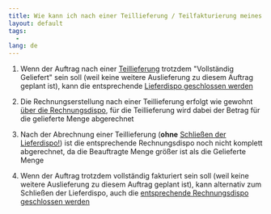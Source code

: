 ```yaml
---
title: Wie kann ich nach einer Teillieferung / Teilfakturierung meines Auftrags vorgehen?  
layout: default
tags:
  - 
lang: de
---
```


1. Wenn der Auftrag nach einer [Teillieferung](Wie_erstelle_ich_eine_Teillieferung_mit_der_Lieferdispo) trotzdem "Vollständig Geliefert" sein soll (weil keine weitere Auslieferung zu diesem Auftrag geplant ist), kann die entsprechende [Lieferdispo geschlossen werden](Wie_schliesse_ich_die_Lieferdispo_nach_einer_Teillieferung)

1. Die Rechnungserstellung nach einer Teillieferung erfolgt wie gewohnt [über die Rechnungsdispo](Wie_rechne_ich_einen_Auftrag_mit_der_Rechnungsdispo_ab), für die Teillieferung wird dabei der Betrag für die gelieferte Menge abgerechnet

1. Nach der Abrechnung einer Teillieferung (**ohne** [Schließen der Lieferdispo!](Wie_schliesse_ich_die_Lieferdispo_nach_einer_Teillieferung)) ist die entsprechende Rechnungsdispo noch nicht komplett abgerechnet, da die Beauftragte Menge größer ist als die Gelieferte Menge

1. Wenn der Auftrag trotzdem vollständig fakturiert sein soll (weil keine weitere Auslieferung zu diesem Auftrag geplant ist), kann alternativ zum Schließen der Lieferdispo, auch die [entsprechende Rechnungsdispo geschlossen werden](Wie_schliesse_ich_die_Rechnungsdispo_nach_einer_Teilfakturierung)


